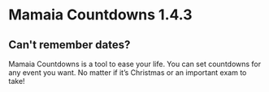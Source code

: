 # Mamaia Countdowns 1.4.3
## Can't remember dates?

Mamaia Countdowns is a tool to ease your life. You can set countdowns for any event you want. No matter if it’s Christmas or an important exam to take!
